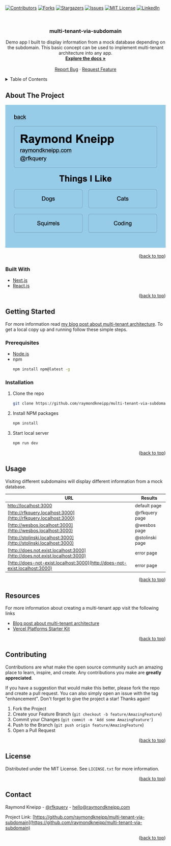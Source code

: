 <div id="top"></div>

<!-- PROJECT SHIELDS -->

[![Contributors][contributors-shield]][contributors-url]
[![Forks][forks-shield]][forks-url]
[![Stargazers][stars-shield]][stars-url]
[![Issues][issues-shield]][issues-url]
[![MIT License][license-shield]][license-url]
[![LinkedIn][linkedin-shield]][linkedin-url]

<!-- PROJECT LOGO -->
<br />
<div align="center">
  <!-- <a href="https://github.com/raymondkneipp/multi-tenant-via-subdomain">
    <img src="public/icon.png" alt="Logo" width="80" height="80">
  </a> -->

<h3 align="center">multi-tenant-via-subdomain</h3>

  <p align="center">
  Demo app I built to display information from a mock database depending on the subdomain. This basic concept can be used to implement multi-tenant architecture into any app.
    <br />
    <a href="https://github.com/raymondkneipp/multi-tenant-via-subdomain"><strong>Explore the docs »</strong></a>
    <br />
    <br />
    <a href="https://github.com/raymondkneipp/multi-tenant-via-subdomain/issues">Report Bug</a>
    ·
    <a href="https://github.com/raymondkneipp/multi-tenant-via-subdomain/issues">Request Feature</a>
  </p>
</div>

<!-- TABLE OF CONTENTS -->
<details>
  <summary>Table of Contents</summary>
  <ol>
    <li>
      <a href="#about-the-project">About The Project</a>
      <ul>
        <li><a href="#built-with">Built With</a></li>
      </ul>
    </li>
    <li>
      <a href="#getting-started">Getting Started</a>
      <ul>
        <li><a href="#prerequisites">Prerequisites</a></li>
        <li><a href="#installation">Installation</a></li>
      </ul>
    </li>
    <li><a href="#usage">Usage</a></li>
    <li><a href="#contributing">Contributing</a></li>
    <li><a href="#license">License</a></li>
    <li><a href="#contact">Contact</a></li>
    <li><a href="#acknowledgments">Acknowledgments</a></li>
  </ol>
</details>

<!-- ABOUT THE PROJECT -->

## About The Project

![Multi-Tenant Demo Screen Shot][product-screenshot]

<p align="right">(<a href="#top">back to top</a>)</p>

### Built With

- [Next.js](https://nextjs.org/)
- [React.js](https://reactjs.org/)

<p align="right">(<a href="#top">back to top</a>)</p>

<!-- GETTING STARTED -->

## Getting Started

For more information read [my blog post about multi-tenant architecture](https://www.raymondkneipp.com/posts/3-multi-tenant-architecture). To get a local copy up and running follow these simple steps.

### Prerequisites

- [Node.js](https://nodejs.org/en/)
- npm
  ```sh
  npm install npm@latest -g
  ```

### Installation

1. Clone the repo
   ```sh
   git clone https://github.com/raymondkneipp/multi-tenant-via-subdomain.git
   ```
2. Install NPM packages
   ```sh
   npm install
   ```
3. Start local server
   ```sh
   npm run dev
   ```

<p align="right">(<a href="#top">back to top</a>)</p>

<!-- USAGE EXAMPLES -->

## Usage

Visiting different subdomains will display different information from a mock database.

| URL                                                                          | Results         |
| ---------------------------------------------------------------------------- | --------------- |
| [http://localhost:3000](http://localhost:3000)                               | default page    |
| [http://rfkquery.localhost:3000](http://rfkquery.localhost:3000)             | @rfkquery page  |
| [http://wesbos.localhost:3000](http://wesbos.localhost:3000)                 | @wesbos page    |
| [http://stolinski.localhost:3000](http://stolinski.localhost:3000)           | @stolinski page |
| [http://does.not.exist.localhost:3000](http://does.not.exist.localhost:3000) | error page      |
| [http://does-not-exist.localhost:3000](http://does-not-exist.localhost:3000) | error page      |

<p align="right">(<a href="#top">back to top</a>)</p>

<!-- RESOURCES -->

## Resources

For more information about creating a multi-tenant app visit the following links

- [Blog post about multi-tenant architecture](https://www.raymondkneipp.com/posts/3-multi-tenant-architecture)
- [Vercel Platforms Starter Kit](https://vercel.com/guides/nextjs-multi-tenant-application)

<p align="right">(<a href="#top">back to top</a>)</p>

<!-- CONTRIBUTING -->

## Contributing

Contributions are what make the open source community such an amazing place to learn, inspire, and create. Any contributions you make are **greatly appreciated**.

If you have a suggestion that would make this better, please fork the repo and create a pull request. You can also simply open an issue with the tag "enhancement".
Don't forget to give the project a star! Thanks again!

1. Fork the Project
2. Create your Feature Branch (`git checkout -b feature/AmazingFeature`)
3. Commit your Changes (`git commit -m 'Add some AmazingFeature'`)
4. Push to the Branch (`git push origin feature/AmazingFeature`)
5. Open a Pull Request

<p align="right">(<a href="#top">back to top</a>)</p>

<!-- LICENSE -->

## License

Distributed under the MIT License. See `LICENSE.txt` for more information.

<p align="right">(<a href="#top">back to top</a>)</p>

<!-- CONTACT -->

## Contact

Raymond Kneipp - [@rfkquery](https://twitter.com/rfkquery) - hello@raymondkneipp.com

Project Link: [https://github.com/raymondkneipp/multi-tenant-via-subdomain](https://github.com/raymondkneipp/multi-tenant-via-subdomain)

<p align="right">(<a href="#top">back to top</a>)</p>

<!-- MARKDOWN LINKS & IMAGES -->
<!-- https://www.markdownguide.org/basic-syntax/#reference-style-links -->

[contributors-shield]: https://img.shields.io/github/contributors/raymondkneipp/multi-tenant-via-subdomain.svg?style=for-the-badge
[contributors-url]: https://github.com/raymondkneipp/multi-tenant-via-subdomain/graphs/contributors
[forks-shield]: https://img.shields.io/github/forks/raymondkneipp/multi-tenant-via-subdomain.svg?style=for-the-badge
[forks-url]: https://github.com/raymondkneipp/multi-tenant-via-subdomain/network/members
[stars-shield]: https://img.shields.io/github/stars/raymondkneipp/multi-tenant-via-subdomain.svg?style=for-the-badge
[stars-url]: https://github.com/raymondkneipp/multi-tenant-via-subdomain/stargazers
[issues-shield]: https://img.shields.io/github/issues/raymondkneipp/multi-tenant-via-subdomain.svg?style=for-the-badge
[issues-url]: https://github.com/raymondkneipp/multi-tenant-via-subdomain/issues
[license-shield]: https://img.shields.io/github/license/raymondkneipp/multi-tenant-via-subdomain.svg?style=for-the-badge
[license-url]: https://github.com/raymondkneipp/multi-tenant-via-subdomain/blob/master/LICENSE.txt
[linkedin-shield]: https://img.shields.io/badge/-LinkedIn-black.svg?style=for-the-badge&logo=linkedin&colorB=555
[linkedin-url]: https://linkedin.com/in/raymondkneipp
[product-screenshot]: public/screenshot.png
